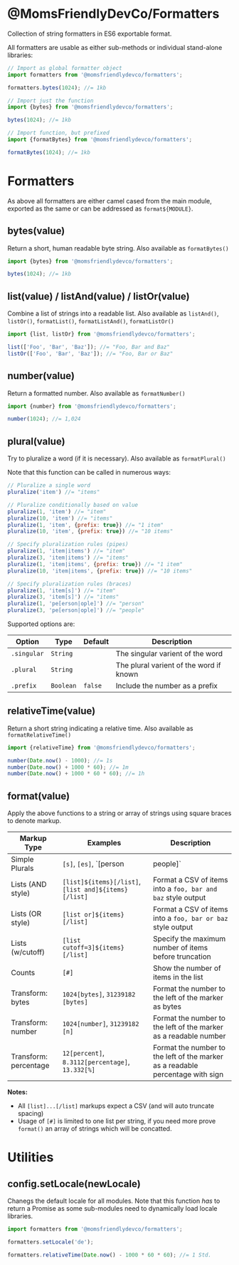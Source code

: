 @MomsFriendlyDevCo/Formatters
=============================
Collection of string formatters in ES6 exportable format.

All formatters are usable as either sub-methods or individual stand-alone libraries:

```javascript
// Import as global formatter object
import formatters from '@momsfriendlydevco/formatters';

formatters.bytes(1024); //= 1kb
```

```javascript
// Import just the function
import {bytes} from '@momsfriendlydevco/formatters';

bytes(1024); //= 1kb
```

```javascript
// Import function, but prefixed
import {formatBytes} from '@momsfriendlydevco/formatters';

formatBytes(1024); //= 1kb
```


Formatters
==========
As above all formatters are either camel cased from the main module, exported as the same or can be addressed as `format${MODULE}`.

bytes(value)
------------
Return a short, human readable byte string.
Also available as `formatBytes()`
```javascript
import {bytes} from '@momsfriendlydevco/formatters';

bytes(1024); //= 1kb
```


list(value) / listAnd(value) / listOr(value)
--------------------------------------------
Combine a list of strings into a readable list.
Also available as `listAnd()`, `listOr()`, `formatList()`, `formatListAnd()`, `formatListOr()`

```javascript
import {list, listOr} from '@momsfriendlydevco/formatters';

list(['Foo', 'Bar', 'Baz']); //= "Foo, Bar and Baz"
listOr(['Foo', 'Bar', 'Baz']); //= "Foo, Bar or Baz"
```


number(value)
-------------
Return a formatted number.
Also available as `formatNumber()`
```javascript
import {number} from '@momsfriendlydevco/formatters';

number(1024); //= 1,024
```

plural(value)
-------------
Try to pluralize a word (if it is necessary).
Also available as `formatPlural()`

Note that this function can be called in numerous ways:
```javascript
// Pluralize a single word
pluralize('item') //= "items"

// Pluralize conditionally based on value
pluralize(1, 'item') //= "item"
pluralize(10, 'item') //= "items"
pluralize(1, 'item', {prefix: true}) //= "1 item"
pluralize(10, 'item', {prefix: true}) //= "10 items"

// Specify pluralization rules (pipes)
pluralize(1, 'item|items') //= "item"
pluralize(3, 'item|items') //= "items"
pluralize(1, 'item|items', {prefix: true}) //= "1 item"
pluralize(10, 'item|items', {prefix: true}) //= "10 items"

// Specify pluralization rules (braces)
pluralize(1, 'item[s]') //= "item"
pluralize(3, 'item[s]') //= "items"
pluralize(1, 'pe[erson|ople]') //= "person"
pluralize(3, 'pe[erson|ople]') //= "people"
```

Supported options are:

| Option      | Type      | Default | Description                             |
|-------------|-----------|---------|-----------------------------------------|
| `.singular` | `String`  |         | The singular varient of the word        |
| `.plural`   | `String`  |         | The plural varient of the word if known |
| `.prefix`   | `Boolean` | `false` | Include the number as a prefix          |


relativeTime(value)
-------------------
Return a short string indicating a relative time.
Also available as `formatRelativeTime()`
```javascript
import {relativeTime} from '@momsfriendlydevco/formatters';

number(Date.now() - 1000); //= 1s
number(Date.now() + 1000 * 60); //= 1m
number(Date.now() + 1000 * 60 * 60); //= 1h
```


format(value)
-------------
Apply the above functions to a string or array of strings using square braces to denote markup.

| Markup Type       | Examples                                             | Description |
|-------------------|------------------------------------------------------|-------------|
| Simple Plurals    | `[s]`, `[es]`, `[person|people]`                     | Apply a plural to the first number backwards from the marker |
| Lists (AND style) | `[list]${items}[/list]`, `[list and]${items}[/list]` | Format a CSV of items into a `foo, bar and baz` style output |
| Lists (OR style)  | `[list or]${items}[/list]`                           | Format a CSV of items into a `foo, bar or baz` style output |
| Lists (w/cutoff)  | `[list cutoff=3]${items}[/list]`                     | Specify the maximum number of items before truncation |
| Counts            | `[#]`                                                | Show the number of items in the list |
| Transform: bytes  | `1024[bytes]`, `31239182 [bytes]`                    | Format the number to the left of the marker as bytes |
| Transform: number | `1024[number]`, `31239182 [n]`                       | Format the number to the left of the marker as a readable number |
| Transform: percentage | `12[percent]`, `8.3112[percentage]`, `13.332[%]` | Format the number to the left of the marker as a readable percentage with sign |


**Notes:**

* All `[list]...[/list]` markups expect a CSV (and will auto truncate spacing)
* Usage of `[#]` is limited to one list per string, if you need more prove `format()` an array of strings which will be concatted.


Utilities
=========

config.setLocale(newLocale)
---------------------------
Chanegs the default locale for all modules.
Note that this function *has* to return a Promise as some sub-modules need to dynamically load locale libraries.
```javascript
import formatters from '@momsfriendlydevco/formatters';

formatters.setLocale('de');

formatters.relativeTime(Date.now() - 1000 * 60 * 60); //= 1 Std.
```
